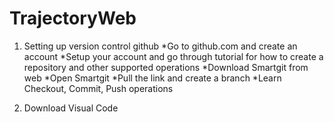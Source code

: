 # TrajectoryWeb
1. Setting up version control github
    *Go to github.com and create an account
	*Setup your account and go through tutorial for how to create a repository and other supported operations
	*Download Smartgit from web
	*Open Smartgit
	*Pull the link and create a branch
	*Learn Checkout, Commit, Push operations

2. Download Visual Code
